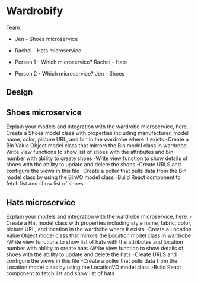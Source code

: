 # Wardrobify

Team:

* Jen - Shoes microservice
* Rachel - Hats microservice


* Person 1 - Which microservice?
Rachel - Hats
* Person 2 - Which microservice?
Jen - Shoes

## Design

## Shoes microservice

Explain your models and integration with the wardrobe
microservice, here.
-Create a Shoes model class with properties including manufacturer, model name, color, picture URL, and bin in the wardrobe where it exists
-Create a Bin Value Object model class that mirrors the Bin model class in wardrobe
-Write view functions to show list of shoes with the attributes and bin number with ability to create shoes
-Write view function to show details of shoes with the ability to update and delete the shoes
-Create URLS and configure the views in this file
-Create a poller that pulls data from the Bin model class by using the BinVO model class
-Build React component to fetch list and show list of shoes

## Hats microservice

Explain your models and integration with the wardrobe
microservice, here.
-Create a Hat model class with properties including style name, fabric, color, picture URL, and location in the wardrobe where it exists
-Create a Location Value Object model class that mirrors the Location model class in wardrobe
-Write view functions to show list of hats with the attributes and location number with ability to create hats
-Write view function to show details of shoes with the ability to update and delete the hats
-Create URLS and configure the views in this file
-Create a poller that pulls data from the Location model class by using the LocationVO model class
-Build React component to fetch list and show list of hats
